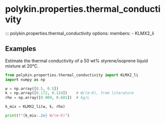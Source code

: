 # polykin.properties.thermal_conductivity

::: polykin.properties.thermal_conductivity
    options:
        members:
            - KLMX2_li

## Examples

Estimate the thermal conductivity of a 50 wt% styrene/isoprene liquid mixture at 20°C.

```python exec="on" source="console"
from polykin.properties.thermal_conductivity import KLMX2_li
import numpy as np

w = np.array([0.5, 0.5])
k = np.array([0.172, 0.124])    # W/(m·K), from literature
rho = np.array([0.909, 0.681])  # kg/L

k_mix = KLMX2_li(w, k, rho)

print(f"{k_mix:.2e} W/(m·K)")
```
